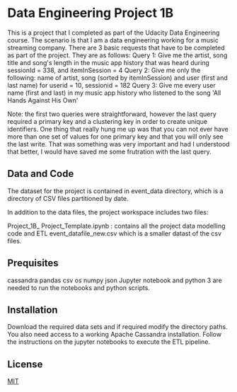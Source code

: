 # Data Engineering Project 1B

This is a project that I completed as part of the Udacity Data Engineering course. The scenario is that I am a data engineering working for a music streaming company. There are 3 basic requests that have to be completed as part of the project. They are as follows:
Query 1:  Give me the artist, song title and song's length in the music app history that was heard during sessionId = 338, and itemInSession = 4
Query 2: Give me only the following: name of artist, song (sorted by itemInSession) and user (first and last name) for userid = 10, sessionid = 182
Query 3: Give me every user name (first and last) in my music app history who listened to the song 'All Hands Against His Own'

Note: the first two queries were straightforward, however the last query required a primary key and a clustering key in order to create unique identifiers. One thing that really hung me up was that you can not ever have more than one set of values for one primary key and that you will only see the last write. That was something was very important and had I understood that better, I would have saved me some frutration with the last query.

## Data and Code

The dataset for the project is contained in event_data directory, which is a directory of CSV files partitioned by date.

In addition to the data files, the project workspace includes two files:

Project_1B_ Project_Template.ipynb : contains all the project data modelling code and ETL
event_datafile_new.csv which is a smaller datast of the csv files. 


## Prequisites
cassandra
pandas
csv
os
numpy
json Jupyter notebook and python 3 are needed to run the notebooks and python scripts.



## Installation
Download the required data sets and if required modify the directory paths. You also need access to a working Apache Cassandra installation. Follow the instructions on the jupyter notebooks to execute the ETL pipeline.

## License
[MIT](https://choosealicense.com/licenses/mit/)
